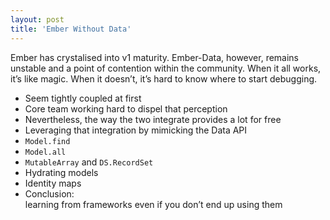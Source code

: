 ```yaml
---
layout: post
title: 'Ember Without Data'
---
```


Ember has crystalised into v1 maturity. Ember-Data, however, remains
unstable and a point of contention within the community. When it all
works, it’s like magic. When it doesn’t, it’s hard to know where to
start debugging.

* Seem tightly coupled at first
* Core team working hard to dispel that perception
* Nevertheless, the way the two integrate provides a lot for free
* Leveraging that integration by mimicking the Data API
* `Model.find`
* `Model.all`
* `MutableArray` and `DS.RecordSet`
* Hydrating models
* Identity maps
* Conclusion:  
  learning from frameworks even if you don’t end up using them
